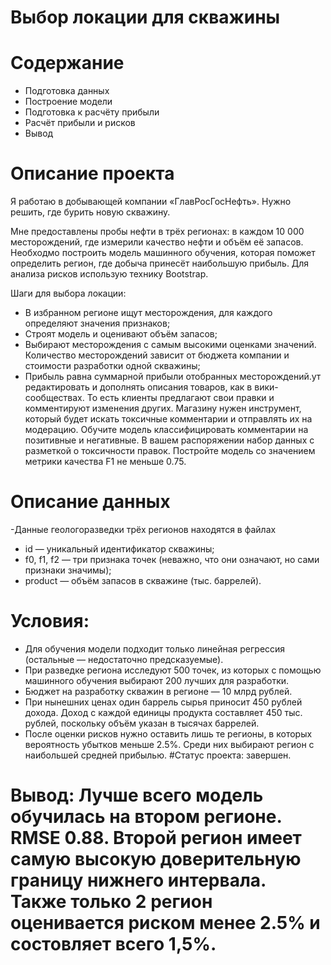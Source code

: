 # Выбор локации для скважины
# Содержание
- Подготовка данных
- Построение модели
- Подготовка к расчёту прибыли
- Расчёт прибыли и рисков
- Вывод
# Описание проекта
Я работаю в добывающей компании «ГлавРосГосНефть». Нужно решить, где бурить новую скважину.

Мне предоставлены пробы нефти в трёх регионах: в каждом 10 000 месторождений, где измерили качество нефти и объём её запасов. Необходмо построить модель машинного обучения, которая поможет определить регион, где добыча принесёт наибольшую прибыль. Для анализа рисков использую технику Bootstrap.

Шаги для выбора локации:

- В избранном регионе ищут месторождения, для каждого определяют значения признаков;
- Строят модель и оценивают объём запасов;
- Выбирают месторождения с самым высокими оценками значений. Количество месторождений зависит от бюджета компании и стоимости разработки одной скважины;
- Прибыль равна суммарной прибыли отобранных месторождений.ут редактировать и дополнять описания товаров, как в вики-сообществах. То есть клиенты предлагают свои правки и комментируют изменения других. Магазину нужен инструмент, который будет искать токсичные комментарии и отправлять их на модерацию. Обучите модель классифицировать комментарии на позитивные и негативные. В вашем распоряжении набор данных с разметкой о токсичности правок. Постройте модель со значением метрики качества F1 не меньше 0.75.

# Описание данных
-Данные геологоразведки трёх регионов находятся в файлах
- id — уникальный идентификатор скважины;
- f0, f1, f2 — три признака точек (неважно, что они означают, но сами признаки значимы);
- product — объём запасов в скважине (тыс. баррелей).

# Условия:
- Для обучения модели подходит только линейная регрессия (остальные — недостаточно предсказуемые).
- При разведке региона исследуют 500 точек, из которых с помощью машинного обучения выбирают 200 лучших для разработки.
- Бюджет на разработку скважин в регионе — 10 млрд рублей.
- При нынешних ценах один баррель сырья приносит 450 рублей дохода. Доход с каждой единицы продукта составляет 450 тыс. рублей, поскольку объём указан в тысячах баррелей.
- После оценки рисков нужно оставить лишь те регионы, в которых вероятность убытков меньше 2.5%. Среди них выбирают регион с наибольшей средней прибылью.
#Статус проекта: завершен.
# Вывод: Лучше всего модель обучилась на втором регионе. RMSE 0.88. Второй регион имеет самую высокую доверительную границу нижнего интервала. Также только 2 регион оценивается риском менее 2.5% и состовляет всего 1,5%.
